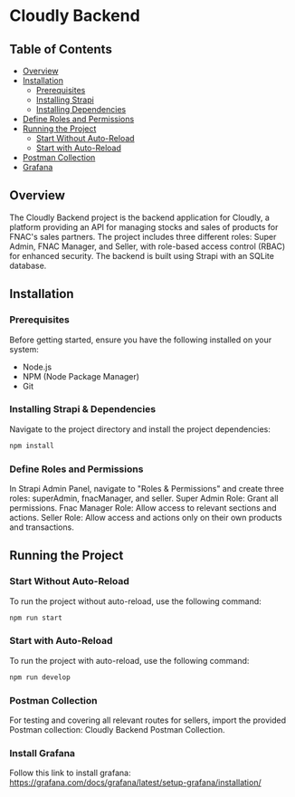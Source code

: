 # Cloudly Backend

## Table of Contents

- [Overview](#overview)
- [Installation](#installation)
  - [Prerequisites](#prerequisites)
  - [Installing Strapi](#installing-strapi)
  - [Installing Dependencies](#installing-dependencies)
- [Define Roles and Permissions](#define-roles-and-permissions)
- [Running the Project](#running-the-project)
  - [Start Without Auto-Reload](#start-without-auto-reload)
  - [Start with Auto-Reload](#start-with-auto-reload)
- [Postman Collection](#postman-collection)
- [Grafana](#install-grafana)

## Overview

The Cloudly Backend project is the backend application for Cloudly, a platform providing an API for managing stocks and sales of products for FNAC's sales partners. The project includes three different roles: Super Admin, FNAC Manager, and Seller, with role-based access control (RBAC) for enhanced security. The backend is built using Strapi with an SQLite database.


## Installation

### Prerequisites

Before getting started, ensure you have the following installed on your system:

- Node.js
- NPM (Node Package Manager)
- Git

### Installing Strapi & Dependencies

Navigate to the project directory and install the project dependencies:

```bash
npm install
```
### Define Roles and Permissions
In Strapi Admin Panel, navigate to "Roles & Permissions" and create three roles: superAdmin, fnacManager, and seller.
Super Admin Role: Grant all permissions.
Fnac Manager Role: Allow access to relevant sections and actions.
Seller Role: Allow access and actions only on their own products and transactions.

## Running the Project

### Start Without Auto-Reload
To run the project without auto-reload, use the following command:

```bash
npm run start
```
### Start with Auto-Reload
To run the project with auto-reload, use the following command:

```bash
npm run develop
```
### Postman Collection

For testing and covering all relevant routes for sellers, import the provided Postman collection: Cloudly Backend Postman Collection.

### Install Grafana

Follow this link to install grafana:
https://grafana.com/docs/grafana/latest/setup-grafana/installation/